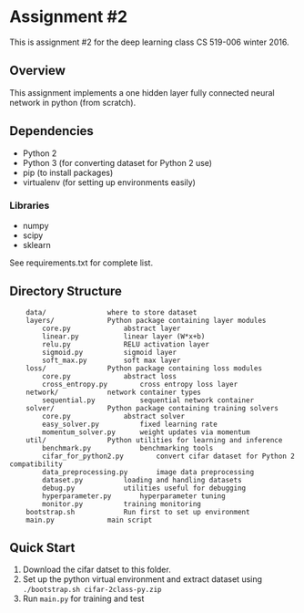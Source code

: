 # Assignment #2

This is assignment #2 for the deep learning class CS 519-006 winter 2016.

## Overview

This assignment implements a one hidden layer fully connected neural network in python (from scratch).

## Dependencies
- Python 2
- Python 3 (for converting dataset for Python 2 use)
- pip (to install packages)
- virtualenv (for setting up environments easily)

### Libraries
- numpy 
- scipy 
- sklearn

See requirements.txt for complete list.

## Directory Structure
```
	data/				where to store dataset
	layers/				Python package containing layer modules
		core.py				abstract layer
		linear.py			linear layer (W*x+b)
		relu.py				RELU activation layer
		sigmoid.py			sigmoid layer
		soft_max.py			soft max layer
	loss/				Python package containing loss modules
		core.py				abstract loss
		cross_entropy.py		cross entropy loss layer
	network/			network container types
		sequential.py			sequential network container
	solver/				Python package containing training solvers
		core.py				abstract solver
		easy_solver.py			fixed learning rate
		momentum_solver.py		weight updates via momentum
	util/				Python utilities for learning and inference
		benchmark.py			benchmarking tools
		cifar_for_python2.py		convert cifar dataset for Python 2 compatibility
		data_preprocessing.py		image data preprocessing
		dataset.py			loading and handling datasets
		debug.py			utilities useful for debugging
		hyperparameter.py		hyperparameter tuning
		monitor.py			training monitoring
	bootstrap.sh			Run first to set up environment
	main.py				main script
```

## Quick Start
1. Download the cifar datset to this folder.
2. Set up the python virtual environment and extract dataset using `./bootstrap.sh cifar-2class-py.zip`
3. Run `main.py` for training and test
